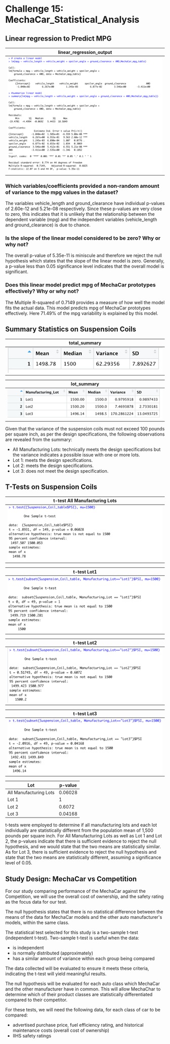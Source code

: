 # Challenge 15: MechaCar_Statistical_Analysis
## Linear regression to Predict MPG

| linear_regression_output| 
| :---: |
| ![](https://github.com/Hala-INTJ/MechaCar_Statistical_Analysis/blob/main/Images/linear_regression_output.png) | 

### Which variables/coefficients provided a non-random amount of variance to the mpg values in the dataset?
The variables vehicle_length and ground_clearance have individual p-values of 2.60e-12 and 5.21e-08 respectively. Since these p-values are very close to zero, this indicates that it is unlikely that the relationship between the dependent variable (mpg) and the independent variables (vehicle_length and ground_clearance) is due to chance.
### Is the slope of the linear model considered to be zero? Why or why not?
The overall p-value of 5.35e-11 is miniscule and therefore we reject the null hypothesis which states that the slope of the linear model is zero. Generally, a p-value less than 0.05 significance level indicates that the overall model is significant. 
### Does this linear model predict mpg of MechaCar prototypes effectively? Why or why not?
The Multiple R-squared of 0.7149 provides a measure of how well the model fits the actual data. This model predicts mpg of MechaCar prototypes effectively. Here 71.49% of the mpg variability is explained by this model.
## Summary Statistics on Suspension Coils

| total_summary| 
| :---: | 
| ![](https://github.com/Hala-INTJ/MechaCar_Statistical_Analysis/blob/main/Images/total_summary.png) |

| lot_summary | 
| :---: | 
| ![](https://github.com/Hala-INTJ/MechaCar_Statistical_Analysis/blob/main/Images/lot_summary.png) | 

Given that the variance of the suspension coils must not exceed 100 pounds per square inch, as per the design specifications, the following observations are revealed from the summary:
- All Manufacturing Lots: technically meets the design specifications but the variance indicates a possible issue with one or more lots. 
- Lot 1: meets the design specifications.
- Lot 2: meets the design specifications.
- Lot 3: does not meet the design specification.

## T-Tests on Suspension Coils

| t-test All Manufacturing Lots| 
| :---: | 
| ![](https://github.com/Hala-INTJ/MechaCar_Statistical_Analysis/blob/main/Images/all_t_test.png) | 

| t-test Lot1 |
| :---: |
| ![](https://github.com/Hala-INTJ/MechaCar_Statistical_Analysis/blob/main/Images/lot1_t_test.png) |


| t-test Lot2 | 
| :---: | 
| ![](https://github.com/Hala-INTJ/MechaCar_Statistical_Analysis/blob/main/Images/lot2_t_test.png) | 

| t-test Lot3 |
| :---: |
| ![](https://github.com/Hala-INTJ/MechaCar_Statistical_Analysis/blob/main/Images/lot3_t_test.png) | 

| Lot | p-value |
| --- | --- |
| All Manufacturing Lots | 0.06028 |
| Lot 1 | 1 |
| Lot 2 | 0.6072 | 
| Lot 3 | 0.04168 |

t-tests were employed to determine if all manufacturing lots and each lot individually are statistically different from the population mean of 1,500 pounds per square inch. For All Manufacturing Lots as well as Lot 1 and Lot 2, the p-values indicate that there is sufficient evidence to reject the null hypothesis, and we would state that the two means are statistically similar. As for Lot 3, there is sufficient evidence to reject the null hypothesis and state that the two means are statistically different, assuming a significance level of 0.05. 
## Study Design: MechaCar vs Competition

For our study comparing performance of the MechaCar against the Competition, we will use the overall cost of ownership, and the safety rating as the focus data for our test. 

The null hypothesis states that there is no statistical difference between the means of the data for MechaCar models and the other auto manufacturer's models, within the same class.  

The statistical test selected for this study is a two-sample t-test (independent t-test). Two-sample t-test is useful when the data:
* is independent
* is normally distributed (approximately)
* has a similar amount of variance within each group being compared

The data collected will be evaluated to ensure it meets these criteria, indicating the t-test will yield meaningful results.

The null hypothesis will be evaluated for each auto class which MechaCar and the other manufacturer have in common. This will allow MechaChar to determine which of their product classes are statistically differentiated compared to their competitor.

For these tests, we will need the following data, for each class of car to be compared:
* advertised purchase price, fuel efficiency rating, and historical maintenance costs (overall cost of ownership)
* IIHS safety ratings




